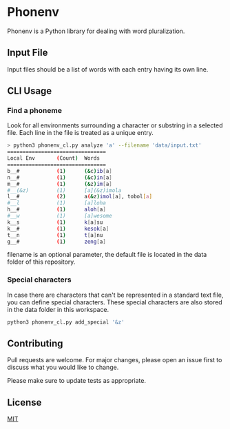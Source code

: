 # Phonenv

Phonenv is a Python library for dealing with word pluralization.
## Input File
Input files should be a list of words with each entry having its own line.

## CLI Usage

### Find a phoneme
Look for all environments surrounding a character or substring in a selected file.
Each line in the file is treated as a unique entry.
```bash
> python3 phonenv_cl.py analyze 'a' --filename 'data/input.txt'
================================
Local Env       (Count)  Words
================================
b__#            (1)      (&c)ib[a]
n__#            (1)      (&c)in[a]
m__#            (1)      (&z)im[a]
#__(&z)         (1)      [a](&z)imola
l__#            (2)      a(&z)imol[a], tobol[a]
#__l            (1)      [a]loha
h__#            (1)      aloh[a]
#__w            (1)      [a]wesome
k__s            (1)      k[a]su
k__#            (1)      kesok[a]
t__n            (1)      t[a]nu
g__#            (1)      zeng[a]
```
filename is an optional parameter, the default file is located in the data folder of this repository.

### Special characters
In case there are characters that can't be represented in a standard text file, you can define special characters. These special characters are also stored in the data folder in this workspace.
```bash
python3 phonenv_cl.py add_special '&z'
```

## Contributing
Pull requests are welcome. For major changes, please open an issue first to discuss what you would like to change.

Please make sure to update tests as appropriate.
## License

[MIT](https://choosealicense.com/licenses/mit/)
